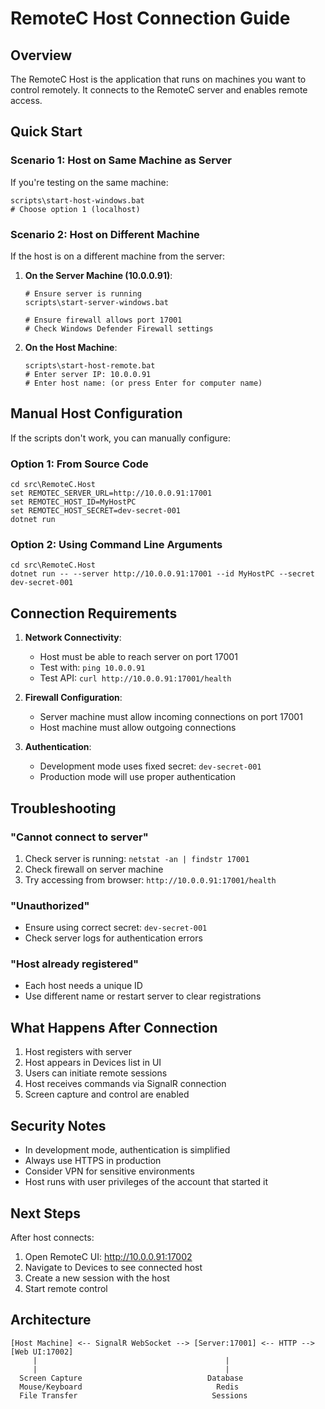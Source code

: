 # RemoteC Host Connection Guide

## Overview
The RemoteC Host is the application that runs on machines you want to control remotely. It connects to the RemoteC server and enables remote access.

## Quick Start

### Scenario 1: Host on Same Machine as Server
If you're testing on the same machine:
```batch
scripts\start-host-windows.bat
# Choose option 1 (localhost)
```

### Scenario 2: Host on Different Machine
If the host is on a different machine from the server:

1. **On the Server Machine (10.0.0.91)**:
   ```batch
   # Ensure server is running
   scripts\start-server-windows.bat
   
   # Ensure firewall allows port 17001
   # Check Windows Defender Firewall settings
   ```

2. **On the Host Machine**:
   ```batch
   scripts\start-host-remote.bat
   # Enter server IP: 10.0.0.91
   # Enter host name: (or press Enter for computer name)
   ```

## Manual Host Configuration

If the scripts don't work, you can manually configure:

### Option 1: From Source Code
```batch
cd src\RemoteC.Host
set REMOTEC_SERVER_URL=http://10.0.0.91:17001
set REMOTEC_HOST_ID=MyHostPC
set REMOTEC_HOST_SECRET=dev-secret-001
dotnet run
```

### Option 2: Using Command Line Arguments
```batch
cd src\RemoteC.Host
dotnet run -- --server http://10.0.0.91:17001 --id MyHostPC --secret dev-secret-001
```

## Connection Requirements

1. **Network Connectivity**:
   - Host must be able to reach server on port 17001
   - Test with: `ping 10.0.0.91`
   - Test API: `curl http://10.0.0.91:17001/health`

2. **Firewall Configuration**:
   - Server machine must allow incoming connections on port 17001
   - Host machine must allow outgoing connections

3. **Authentication**:
   - Development mode uses fixed secret: `dev-secret-001`
   - Production mode will use proper authentication

## Troubleshooting

### "Cannot connect to server"
1. Check server is running: `netstat -an | findstr 17001`
2. Check firewall on server machine
3. Try accessing from browser: `http://10.0.0.91:17001/health`

### "Unauthorized"
- Ensure using correct secret: `dev-secret-001`
- Check server logs for authentication errors

### "Host already registered"
- Each host needs a unique ID
- Use different name or restart server to clear registrations

## What Happens After Connection

1. Host registers with server
2. Host appears in Devices list in UI
3. Users can initiate remote sessions
4. Host receives commands via SignalR connection
5. Screen capture and control are enabled

## Security Notes

- In development mode, authentication is simplified
- Always use HTTPS in production
- Consider VPN for sensitive environments
- Host runs with user privileges of the account that started it

## Next Steps

After host connects:
1. Open RemoteC UI: http://10.0.0.91:17002
2. Navigate to Devices to see connected host
3. Create a new session with the host
4. Start remote control

## Architecture

```
[Host Machine] <-- SignalR WebSocket --> [Server:17001] <-- HTTP --> [Web UI:17002]
     |                                          |
     |                                          |
  Screen Capture                            Database
  Mouse/Keyboard                              Redis
  File Transfer                              Sessions
```